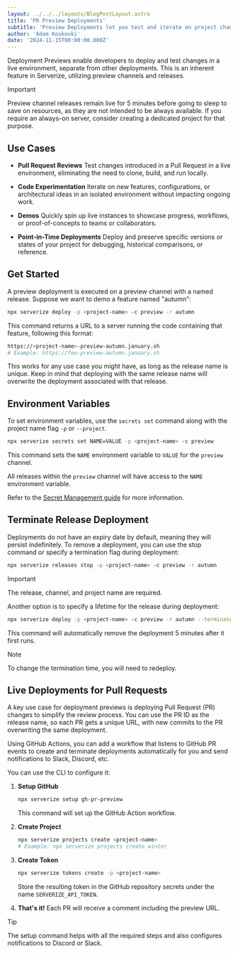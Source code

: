 ```yaml
---
layout: ../../../layouts/BlogPostLayout.astro
title: 'PR Preview Deployments'
subtitle: 'Preview Deployments let you test and iterate on project changes in a live environment, isolated from other deployments.'
author: 'Adam Koskovki'
date: '2024-11-15T00:00:00.000Z'
---
```


Deployment Previews enable developers to deploy and test changes in a live environment, separate from other deployments. This is an inherent feature in Serverize, utilizing preview channels and releases.

> [!IMPORTANT]
> Preview channel releases remain live for 5 minutes before going to sleep to save on resources, as they are not intended to be always available. If you require an always-on server, consider creating a dedicated project for that purpose.

## Use Cases

- **Pull Request Reviews**
  Test changes introduced in a Pull Request in a live environment, eliminating the need to clone, build, and run locally.

- **Code Experimentation**
  Iterate on new features, configurations, or architectural ideas in an isolated environment without impacting ongoing work.

- **Demos**
  Quickly spin up live instances to showcase progress, workflows, or proof-of-concepts to teams or collaborators.

- **Point-in-Time Deployments**
  Deploy and preserve specific versions or states of your project for debugging, historical comparisons, or reference.

## Get Started

A preview deployment is executed on a preview channel with a named release. Suppose we want to demo a feature named "autumn":

```bash
npx serverize deploy -p <project-name> -c preview -r autumn
```

This command returns a URL to a server running the code containing that feature, following this format:

```sh
https://<project-name>-preview-autumn.january.sh
# Example: https://foo-preview-autumn.january.sh
```

This works for any use case you might have, as long as the release name is unique. Keep in mind that deploying with the same release name will overwrite the deployment associated with that release.

## Environment Variables

To set environment variables, use the `secrets set` command along with the project name flag `-p` or `--project`.

```sh
npx serverize secrets set NAME=VALUE -p <project-name> -c preview
```

This command sets the `NAME` environment variable to `VALUE` for the `preview` channel.

All releases within the `preview` channel will have access to the `NAME` environment variable.

Refer to the [Secret Management guide](https://serverize.sh/guides/cli/#secrets-management) for more information.

## Terminate Release Deployment

Deployments do not have an expiry date by default, meaning they will persist indefinitely. To remove a deployment, you can use the stop command or specify a termination flag during deployment:

```sh
npx serverize releases stop -p <project-name> -c preview -r autumn
```

> [!IMPORTANT]
> The release, channel, and project name are required.

Another option is to specify a lifetime for the release during deployment:

```sh
npx serverize deploy -p <project-name> -c preview -r autumn --terminate-after 5m
```

This command will automatically remove the deployment 5 minutes after it first runs.

> [!NOTE]
> To change the termination time, you will need to redeploy.

## Live Deployments for Pull Requests

A key use case for deployment previews is deploying Pull Request (PR) changes to simplify the review process. You can use the PR ID as the release name, so each PR gets a unique URL, with new commits to the PR overwriting the same deployment.

Using GitHub Actions, you can add a workflow that listens to GitHub PR events to create and terminate deployments automatically for you and send notifications to Slack, Discord, etc.

You can use the CLI to configure it:

1. **Setup GitHub**

   ```sh
   npx serverize setup gh-pr-preview
   ```

   This command will set up the GitHub Action workflow.

2. **Create Project**

   ```sh
   npx serverize projects create <project-name>
   # Example: npx serverize projects create winter
   ```

3. **Create Token**

   ```sh
   npx serverize tokens create -p <project-name>
   ```

   Store the resulting token in the GitHub repository secrets under the name `SERVERIZE_API_TOKEN`.

4. **That's it!**
   Each PR will receive a comment including the preview URL.

> [!TIP]
> The setup command helps with all the required steps and also configures notifications to Discord or Slack.
